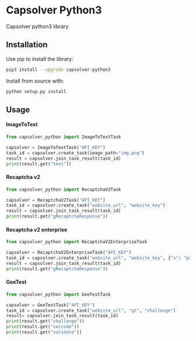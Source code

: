 # Capsolver Python3
Capsolver python3 library

## Installation

Use pip to install the library:

```sh
pip3 install --upgrade capsolver-python3
```

Install from source with:

```sh
python setup.py install
```

## Usage


#### ImageToText

```python
from capsolver_python import ImageToTextTask

capsolver = ImageToTextTask("API_KEY")
task_id = capsolver.create_task(image_path="img.png")
result = capsolver.join_task_result(task_id)
print(result.get("text"))
```

#### Recaptcha v2

```python
from capsolver_python import RecaptchaV2Task

capsolver = RecaptchaV2Task("API_KEY")
task_id = capsolver.create_task("website_url", "website_key")
result = capsolver.join_task_result(task_id)
print(result.get("gRecaptchaResponse"))
```

#### Recaptcha v2 enterprise

```python
from capsolver_python import RecaptchaV2EnterpriseTask

capsolver = RecaptchaV2EnterpriseTask("API_KEY")
task_id = capsolver.create_task("website_url", "website_key", {"s": "payload value"}, "api_domain")
result = capsolver.join_task_result(task_id)
print(result.get("gRecaptchaResponse"))
```

#### GeeTest

```python
from capsolver_python import GeeTestTask

capsolver = GeeTestTask("API_KEY")
task_id = capsolver.create_task("website_url", "gt", "challenge")
result= capsolver.join_task_result(task_id)
print(result.get("challenge"))
print(result.get("seccode"))
print(result.get("validate"))
```


